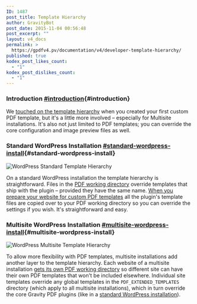 ```yaml
---
ID: 1487
post_title: Template Hierarchy
author: GravityBot
post_date: 2015-11-04 00:56:48
post_excerpt: ""
layout: v4_docs
permalink: >
  https://gpdfv4.pv/documentation/v4/developer-template-hierarchy/
published: true
kodex_post_likes_count:
  - "1"
kodex_post_dislikes_count:
  - "1"
---
```

### Introduction [#introduction](#introduction){#introduction}

We [touched on the template hierarchy](https://gpdfv4.pv/v4-docs/developer-first-custom-pdf/#template-hierarchy) when you created your first custom PDF template, but it's a little more involved – especially for Multisite installations. It's also not just limited to PDF templates; you can override the core configuration and image preview files as well.

### Standard WordPress Installation [#standard-wordpress-install](#standard-wordpress-install){#standard-wordpress-install}

![WordPress Standard Template Hierarchy](https://gpdfv4.pv/app/uploads/2015/11/WordPress-Standard-Hierarchy.png)

On a standard WordPress installation the template hierarchy is straightforward. Files in the [PDF working directory](https://gpdfv4.pv/v4-docs/developer-first-custom-pdf/#working-directory) override templates that ship with the plugin – provided they have the same name. [When you prepare your website for custom PDF templates](https://gpdfv4.pv/v4-docs/developer-first-custom-pdf/#preparing-the-infrastructure) all the plugin's template files are copied over to your PDF working directory so you can override the settings if you wish. It's straightforward and easy. 

### Multisite WordPress Installation [#multisite-wordpress-install](#multisite-wordpress-install){#multisite-wordpress-install}

![WordPress Multisite Template Hierarchy](https://gpdfv4.pv/app/uploads/2015/11/WordPress-Multisite-Hierarchy.png)

To allow more flexibility with PDF templates, multisite installations add another layer to the template hierarchy. Each website of a multisite installation [gets its own PDF working directory](https://gpdfv4.pv/v4-docs/developer-first-custom-pdf/#multisite-structure) so different site can have their own PDF templates that won't be included elsewhere. Individual site templates override any global templates in the `PDF_EXTENDED_TEMPLATES` directory (which apply to all multisite installations), which in turn override the core Gravity PDF plugins (like in a [standard WordPress installation](#standard-wordpress-install)).